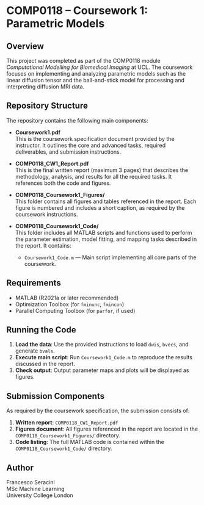# COMP0118 – Coursework 1: Parametric Models

## Overview

This project was completed as part of the COMP0118 module *Computational Modelling for Biomedical Imaging* at UCL. The coursework focuses on implementing and analyzing parametric models such as the linear diffusion tensor and the ball-and-stick model for processing and interpreting diffusion MRI data.

## Repository Structure

The repository contains the following main components:

- **Coursework1.pdf**  
  This is the coursework specification document provided by the instructor. It outlines the core and advanced tasks, required deliverables, and submission instructions.

- **COMP0118_CW1_Report.pdf**  
  This is the final written report (maximum 3 pages) that describes the methodology, analysis, and results for all the required tasks. It references both the code and figures.

- **COMP0118_Coursework1_Figures/**  
  This folder contains all figures and tables referenced in the report. Each figure is numbered and includes a short caption, as required by the coursework instructions.

- **COMP0118_Coursework1_Code/**  
  This folder includes all MATLAB scripts and functions used to perform the parameter estimation, model fitting, and mapping tasks described in the report. It contains:
  
  - `Coursework1_Code.m` — Main script implementing all core parts of the coursework.

## Requirements

- MATLAB (R2021a or later recommended)
- Optimization Toolbox (for `fminunc`, `fmincon`)
- Parallel Computing Toolbox (for `parfor`, if used)

## Running the Code

1. **Load the data**: Use the provided instructions to load `dwis`, `bvecs`, and generate `bvals`.
2. **Execute main script**: Run `Coursework1_Code.m` to reproduce the results discussed in the report.
3. **Check output**: Output parameter maps and plots will be displayed as figures.

## Submission Components

As required by the coursework specification, the submission consists of:

1. **Written report**: `COMP0118_CW1_Report.pdf`
2. **Figures document**: All figures referenced in the report are located in the `COMP0118_Coursework1_Figures/` directory.
3. **Code listing**: The full MATLAB code is contained within the `COMP0118_Coursework1_Code/` directory.

## Author

Francesco Seracini  
MSc Machine Learning  
University College London  

